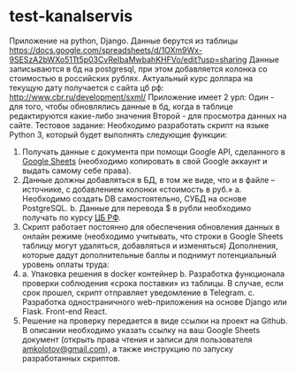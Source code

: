 # test-kanalservis
Приложение на python, Django.
Данные берутся из таблицы https://docs.google.com/spreadsheets/d/1OXm9Wx-9SESzA2bWXo51Tt5p03CvReIbaMwbahKHFVo/edit?usp=sharing
Данные записываются в бд на postgresql, при этом добавляется колонка со стоимостью в российских рублях. 
Актуальный курс доллара на текущую дату получается с сайта цб рф: http://www.cbr.ru/development/sxml/
Приложение имеет 2 урл:
Один - для того, чтобы обновлялись данные в бд, когда в таблице редактируются какие-либо значения
Второй - для просмотра данных на сайте.
Тестовое задание:
Необходимо разработать скрипт на языке Python 3, который будет выполнять следующие функции:

1. Получать данные с документа при помощи Google API, сделанного в [Google Sheets](https://docs.google.com/spreadsheets/d/1f-qZEX1k_3nj5cahOzntYAnvO4ignbyesVO7yuBdv_g/edit) (необходимо копировать в свой Google аккаунт и выдать самому себе права).
2. Данные должны добавляться в БД, в том же виде, что и в файле –источнике, с добавлением колонки «стоимость в руб.»
    a. Необходимо создать DB самостоятельно, СУБД на основе PostgreSQL.
    b. Данные для перевода $ в рубли необходимо получать по курсу [ЦБ РФ](https://www.cbr.ru/development/SXML/).
3. Скрипт работает постоянно для обеспечения обновления данных в онлайн режиме (необходимо учитывать, что строки в Google Sheets таблицу могут удаляться, добавляться и изменяться)
Дополнения, которые дадут дополнительные баллы и поднимут потенциальный уровень оплаты труда:
4. a. Упаковка решения в docker контейнер
    b. Разработка функционала проверки соблюдения «срока поставки» из таблицы. В случае, если срок прошел, скрипт отправляет уведомление в Telegram.
    c. Разработка одностраничного web-приложения на основе Django или Flask. Front-end React.
5. Решение на проверку передается в виде ссылки на проект на Github.
В описании необходимо указать ссылку на ваш Google Sheets документ (открыть права чтения и записи для пользователя amkolotov@gmail.com), а также инструкцию по запуску разработанных скриптов.
